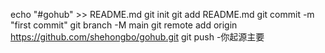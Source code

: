 echo "#gohub" >> README.md 
git init 
git add README.md 
git commit -m "first commit" 
git branch -M main 
git remote add origin https://github.com/shehongbo/gohub.git
 git push -你起源主要
